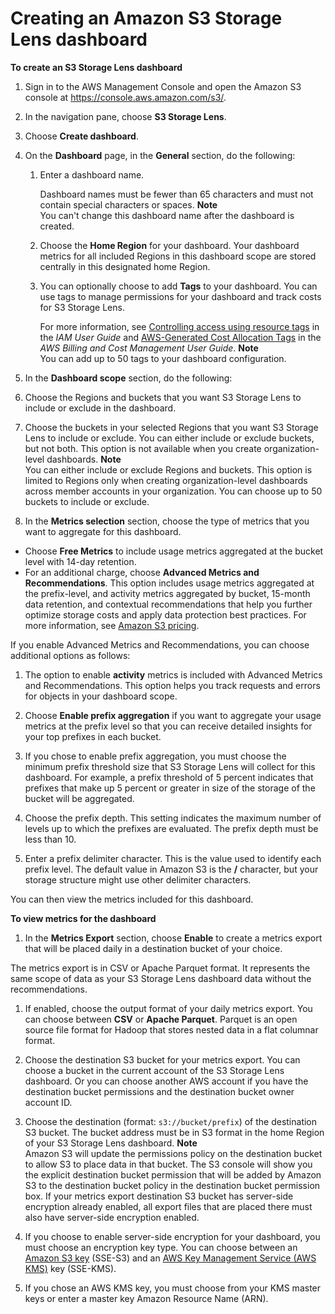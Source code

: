 # Creating an Amazon S3 Storage Lens dashboard<a name="storage_lens_console_creating"></a>

**To create an S3 Storage Lens dashboard**

1. Sign in to the AWS Management Console and open the Amazon S3 console at [https://console\.aws\.amazon\.com/s3/](https://console.aws.amazon.com/s3/)\.

1. In the navigation pane, choose **S3 Storage Lens**\.

1. Choose **Create dashboard**\.

1. On the **Dashboard** page, in the **General** section, do the following:

   1. Enter a dashboard name\. 

      Dashboard names must be fewer than 65 characters and must not contain special characters or spaces\. 
**Note**  
You can't change this dashboard name after the dashboard is created\.

   1. Choose the **Home Region** for your dashboard\. Your dashboard metrics for all included Regions in this dashboard scope are stored centrally in this designated home Region\. 

   1. You can optionally choose to add **Tags** to your dashboard\. You can use tags to manage permissions for your dashboard and track costs for S3 Storage Lens\. 

      For more information, see [Controlling access using resource tags](https://docs.aws.amazon.com/IAM/latest/UserGuide/access_tags.html) in the *IAM User Guide* and [AWS\-Generated Cost Allocation Tags](https://docs.aws.amazon.com/awsaccountbilling/latest/aboutv2/aws-tags.html) in the *AWS Billing and Cost Management User Guide*\.
**Note**  
You can add up to 50 tags to your dashboard configuration\.

1.  In the **Dashboard scope** section, do the following:

   1. Choose the Regions and buckets that you want S3 Storage Lens to include or exclude in the dashboard\.

   1. Choose the buckets in your selected Regions that you want S3 Storage Lens to include or exclude\. You can either include or exclude buckets, but not both\. This option is not available when you create organization\-level dashboards\.
**Note**  
You can either include or exclude Regions and buckets\. This option is limited to Regions only when creating organization\-level dashboards across member accounts in your organization\. 
You can choose up to 50 buckets to include or exclude\.

1.  In the **Metrics selection** section, choose the type of metrics that you want to aggregate for this dashboard\.
   + Choose **Free Metrics** to include usage metrics aggregated at the bucket level with 14\-day retention\. 
   + For an additional charge, choose **Advanced Metrics and Recommendations**\. This option includes usage metrics aggregated at the prefix\-level, and activity metrics aggregated by bucket, 15\-month data retention, and contextual recommendations that help you further optimize storage costs and apply data protection best practices\. For more information, see [Amazon S3 pricing](http://aws.amazon.com/s3/pricing/)\.

   If you enable Advanced Metrics and Recommendations, you can choose additional options as follows:

   1. The option to enable **activity** metrics is included with Advanced Metrics and Recommendations\. This option helps you track requests and errors for objects in your dashboard scope\. 

   1. Choose **Enable prefix aggregation** if you want to aggregate your usage metrics at the prefix level so that you can receive detailed insights for your top prefixes in each bucket\.

   1. If you chose to enable prefix aggregation, you must choose the minimum prefix threshold size that S3 Storage Lens will collect for this dashboard\. For example, a prefix threshold of 5 percent indicates that prefixes that make up 5 percent or greater in size of the storage of the bucket will be aggregated\. 

   1. Choose the prefix depth\. This setting indicates the maximum number of levels up to which the prefixes are evaluated\. The prefix depth must be less than 10\. 

   1. Enter a prefix delimiter character\. This is the value used to identify each prefix level\. The default value in Amazon S3 is the **/** character, but your storage structure might use other delimiter characters\.

 You can then view the metrics included for this dashboard\.

**To view metrics for the dashboard**

1.  In the **Metrics Export** section, choose **Enable** to create a metrics export that will be placed daily in a destination bucket of your choice\. 

   The metrics export is in CSV or Apache Parquet format\. It represents the same scope of data as your S3 Storage Lens dashboard data without the recommendations\.

1.  If enabled, choose the output format of your daily metrics export\. You can choose between **CSV** or **Apache Parquet**\. Parquet is an open source file format for Hadoop that stores nested data in a flat columnar format\.

1. Choose the destination S3 bucket for your metrics export\. You can choose a bucket in the current account of the S3 Storage Lens dashboard\. Or you can choose another AWS account if you have the destination bucket permissions and the destination bucket owner account ID\.

1. Choose the destination \(format: `s3://bucket/prefix`\) of the destination S3 bucket\. The bucket address must be in S3 format in the home Region of your S3 Storage Lens dashboard\.
**Note**  
Amazon S3 will update the permissions policy on the destination bucket to allow S3 to place data in that bucket\. 
The S3 console will show you the explicit destination bucket permission that will be added by Amazon S3 to the destination bucket policy in the destination bucket permission box\.
 If your metrics export destination S3 bucket has server\-side encryption already enabled, all export files that are placed there must also have server\-side encryption enabled\. 

1. If you choose to enable server\-side encryption for your dashboard, you must choose an encryption key type\. You can choose between an [Amazon S3 key](https://docs.aws.amazon.com/AmazonS3/latest/dev/UsingServerSideEncryption.html) \(SSE\-S3\) and an [AWS Key Management Service \(AWS KMS\)](https://docs.aws.amazon.com/AmazonS3/latest/dev/UsingKMSEncryption.html) key \(SSE\-KMS\)\.

1. If you chose an AWS KMS key, you must choose from your KMS master keys or enter a master key Amazon Resource Name \(ARN\)\.